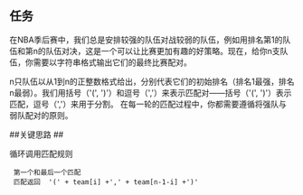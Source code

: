 ## 任务 ##
在NBA季后赛中，我们总是安排较强的队伍对战较弱的队伍，例如用排名第1的队伍和第n的队伍对决，这是一个可以让比赛更加有趣的好策略。现在，给你n支队伍，你需要以字符串格式输出它们的最终比赛配对。

n只队伍以从1到n的正整数格式给出，分别代表它们的初始排名（排名1最强，排名n最弱）。我们用括号（'(', ')'）和逗号（','）来表示匹配对——括号（'(', ')'）表示匹配，逗号（','）来用于分割。 在每一轮的匹配过程中，你都需要遵循将强队与弱队配对的原则。

##关键思路 ##

循环调用匹配规则  
 
     第一个和最后一个匹配  
     匹配返回  '(' + team[i] +',' + team[n-1-i] +')'
